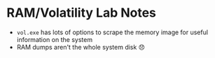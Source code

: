 # RAM/Volatility Lab Notes
* `vol.exe` has lots of options to scrape the memory image for useful information on the system
* RAM dumps aren't the whole system disk :disappointed:
